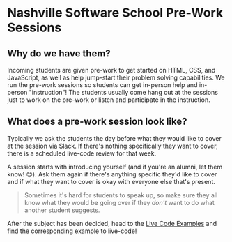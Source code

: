 # Nashville Software School Pre-Work Sessions

## Why do we have them?
Incoming students are given pre-work to get started on HTML, CSS, and JavaScript, as well as help jump-start their problem solving capabilities.
We run the pre-work sessions so students can get in-person help and in-person "instruction"! The students usually come hang out at the sessions just to work on the pre-work or listen and participate in the instruction.

## What does a pre-work session look like?

Typically we ask the students the day before what they would like to cover at the session via Slack. If there's nothing specifically they want to cover, there is a scheduled live-code review for that week.

A session starts with introducing yourself (and if you're an alumni, let them know! 😊). Ask them again if there's anything specific they'd like to cover and if what they want to cover is okay with everyone else that's present.

> Sometimes it's hard for students to speak up, so make sure they all know what they would be going over if they _don't_ want to do what another student suggests.

After the subject has been decided, head to the [Live Code Examples](./live-code-examples) and find the corresponding example to live-code!